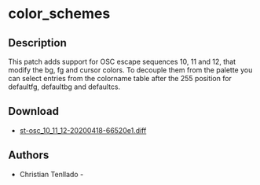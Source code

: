 color\_schemes
==============

Description
-----------
This patch adds support for OSC escape sequences 10, 11 and 12, that modify the
bg, fg and cursor colors. To decouple them from the palette you can select
entries from the colorname table after the 255 position for defaultfg, defaultbg
and defaultcs.

Download
--------
* [st-osc\_10\_11\_12-20200418-66520e1.diff](st-osc_10_11_12-20200418-66520e1.diff)


Authors
-------
* Christian Tenllado - <ctenllado at gmail dot com>
